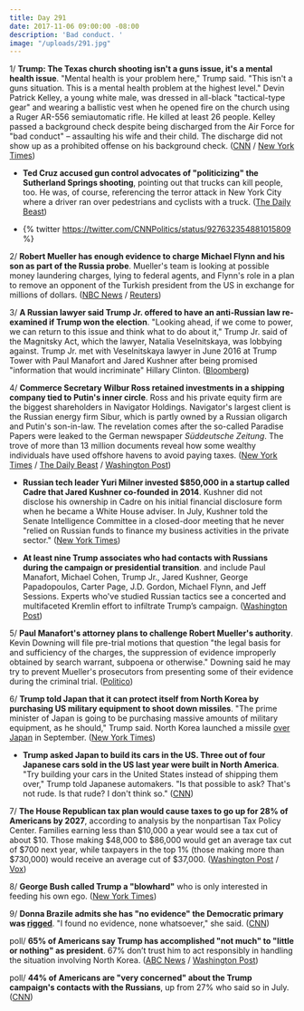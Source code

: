 ```yaml
---
title: Day 291
date: 2017-11-06 09:00:00 -08:00
description: 'Bad conduct. '
image: "/uploads/291.jpg"
---
```


1/ **Trump: The Texas church shooting isn't a guns issue, it's a mental health issue**. "Mental health is your problem here," Trump said. "This isn't a guns situation. This is a mental health problem at the highest level." Devin Patrick Kelley, a young white male, was dressed in all-black "tactical-type gear" and wearing a ballistic vest when he opened fire on the church using a Ruger AR-556 semiautomatic rifle. He killed at least 26 people. Kelley passed a background check despite being discharged from the Air Force for "bad conduct" – assaulting his wife and their child. The discharge did not show up as a prohibited offense on his background check. ([CNN](http://www.cnn.com/2017/11/05/politics/trump-texas-shooting-act-evil/index.html) / [New York Times](https://www.nytimes.com/2017/11/05/us/church-shooting-texas.html))

* **Ted Cruz accused gun control advocates of "politicizing" the Sutherland Springs shooting**, pointing out that trucks can kill people, too. He was, of course, referencing the terror attack in New York City where a driver ran over pedestrians and cyclists with a truck. ([The Daily Beast](https://www.thedailybeast.com/ted-cruz-trucks-can-also-kill-people))

* {% twitter https://twitter.com/CNNPolitics/status/927632354881015809 %}

2/ **Robert Mueller has enough evidence to charge Michael Flynn and his son as part of the Russia probe**. Mueller's team is looking at possible money laundering charges, lying to federal agents, and Flynn's role in a plan to remove an opponent of the Turkish president from the US in exchange for millions of dollars. ([NBC News](https://www.nbcnews.com/news/us-news/mueller-has-enough-evidence-bring-charges-flynn-investigation-n817666) / [Reuters](https://www.reuters.com/article/us-usa-trump-russia-mueller/special-counsel-mueller-has-enough-evidence-to-charge-flynn-son-nbc-idUSKBN1D50VE))

3/ **A Russian lawyer said Trump Jr. offered to have an anti-Russian law re-examined if Trump won the election**. "Looking ahead, if we come to power, we can return to this issue and think what to do about it," Trump Jr. said of the Magnitsky Act, which the lawyer, Natalia Veselnitskaya, was lobbying against. Trump Jr. met with Veselnitskaya lawyer in June 2016 at Trump Tower with Paul Manafort and Jared Kushner after being promised "information that would incriminate" Hillary Clinton. ([Bloomberg](https://www.bloomberg.com/news/articles/2017-11-06/trump-jr-said-anti-russia-law-may-be-reviewed-moscow-lawyer-says))

4/ **Commerce Secretary Wilbur Ross retained investments in a shipping company tied to Putin's inner circle**. Ross and his private equity firm are the biggest shareholders in Navigator Holdings. Navigator's largest client is the Russian energy firm Sibur, which is partly owned by a Russian oligarch and Putin's son-in-law. The revelation comes after the so-called Paradise Papers were leaked to the German newspaper *Süddeutsche Zeitung*. The trove of more than 13 million documents reveal how some wealthy individuals have used offshore havens to avoid paying taxes. ([New York Times](https://www.nytimes.com/2017/11/05/world/wilbur-ross-russia.html) / [The Daily Beast](https://www.thedailybeast.com/massive-leak-reveals-new-ties-between-trump-administration-and-russia-implicating-commerce-secretary-wilbur-ross-and-jared-kushner) / [Washington Post](https://www.washingtonpost.com/world/national-security/us-commerce-secretary-invests-in-rm-linked-to-putin-family-and-allies-reports-say/2017/11/05/19148220-4084-4fc7-afe8-56338790e529_story.html))

* **Russian tech leader Yuri Milner invested $850,000 in a startup called Cadre that Jared Kushner co-founded in 2014**. Kushner did not disclose his ownership in Cadre on his initial financial disclosure form when he became a White House adviser. In July, Kushner told the Senate Intelligence Committee in a closed-door meeting that he never "relied on Russian funds to finance my business activities in the private sector." ([New York Times](https://www.nytimes.com/2017/11/05/world/yuri-milner-facebook-twitter-russia.html))

* **At least nine Trump associates who had contacts with Russians during the campaign or presidential transition**. and include Paul Manafort, Michael Cohen, Trump Jr., Jared Kushner, George Papadopoulos, Carter Page, J.D. Gordon, Michael Flynn, and Jeff Sessions. Experts who've studied Russian tactics see a concerted and multifaceted Kremlin effort to infiltrate Trump’s campaign. ([Washington Post](https://www.washingtonpost.com/politics/at-least-nine-people-in-trumps-orbit-had-contact-with-russians-during-campaign-and-transition/2017/11/05/07c9993c-bf4c-11e7-959c-fe2b598d8c00_story.html))

5/ **Paul Manafort's attorney plans to challenge Robert Mueller's authority**. Kevin Downing will file pre-trial motions that question "the legal basis for and sufficiency of the charges, the suppression of evidence improperly obtained by search warrant, subpoena or otherwise." Downing said he may try to prevent Mueller's prosecutors from presenting some of their evidence during the criminal trial. ([Politico](https://www.politico.com/story/2017/11/04/mueller-russia-probe-challenges-244538))

6/ **Trump told Japan that it can protect itself from North Korea by purchasing US military equipment to shoot down missiles**. "The prime minister of Japan is going to be purchasing massive amounts of military equipment, as he should," Trump said. North Korea launched a missile [over Japan](https://whatthefuckjusthappenedtoday.com/2017/09/15/day-239/#2-north-korea-launched-another-missi) in September. ([New York Times](https://www.nytimes.com/2017/11/06/world/asia/trump-japan-shinzo-abe.html))

* **Trump asked Japan to build its cars in the US. Three out of four Japanese cars sold in the US last year were built in North America**. "Try building your cars in the United States instead of shipping them over," Trump told Japanese automakers. "Is that possible to ask? That's not rude. Is that rude? I don't think so." ([CNN](http://money.cnn.com/2017/11/06/news/economy/trump-japan-autos-fact-check/index.html))

7/ **The House Republican tax plan would cause taxes to go up for 28% of Americans by 2027**, according to analysis by the nonpartisan Tax Policy Center. Families earning less than $10,000 a year would see a tax cut of about $10. Those making $48,000 to $86,000 would get an average tax cut of $700 next year, while taxpayers in the top 1% (those making more than $730,000) would receive an average cut of $37,000. ([Washington Post](https://www.washingtonpost.com/news/wonk/wp/2017/11/06/in-gop-plan-taxes-go-down-for-most-americans-but-wealthy-get-the-biggest-cut/) / [Vox](https://www.vox.com/policy-and-politics/2017/11/6/16614540/house-republican-tax-plan-paul-ryan-tax-policy-center))

8/ **George Bush called Trump a "blowhard"** who is only interested in feeding his own ego. ([New York Times](https://www.nytimes.com/2017/11/04/us/politics/bush-president-book-trump.html))

9/ **Donna Brazile admits she has "no evidence" the Democratic primary was [rigged](https://whatthefuckjusthappenedtoday.com/2017/11/02/day-287/#10-elizabeth-warren-and-donna-brazil)**. "I found no evidence, none whatsoever," she said. ([CNN](http://www.cnn.com/2017/11/05/politics/donna-brazile-primary-rigged/index.html))

poll/ **65% of Americans say Trump has accomplished "not much" to "little or nothing" as president**. 67% don’t trust him to act responsibly in handling the situation involving North Korea. ([ABC News](http://abcnews.go.com/Politics/year-surprise-election-65-percent-trumps-achieved-poll/story?id=50907926) / [Washington Post](https://www.washingtonpost.com/politics/poll-trumps-performance-lags-behind-even-tepid-public-expectations/2017/11/04/35d2a912-bf4d-11e7-959c-fe2b598d8c00_story.html))

poll/ **44% of Americans are "very concerned" about the Trump campaign's contacts with the Russians**, up from 27% who said so in July. ([CNN](http://www.cnn.com/2017/11/06/politics/cnn-poll-trump-approval-russia-concerns/index.html))